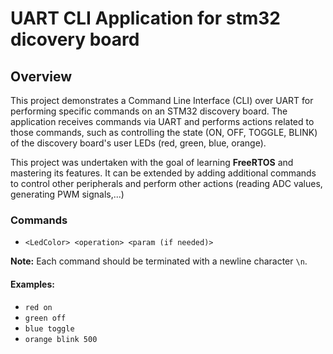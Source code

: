 # UART CLI Application for stm32 dicovery board

## Overview

This project demonstrates a Command Line Interface (CLI) over UART for performing specific commands on an STM32 discovery board. The application receives commands via UART and performs actions related to those commands, such as controlling the state (ON, OFF, TOGGLE, BLINK) of the discovery board's user LEDs (red, green, blue, orange).

This project was undertaken with the goal of learning **FreeRTOS** and mastering its features. It can be extended by adding additional commands to control other peripherals and perform other actions (reading ADC values, generating PWM signals,...)

### Commands

- `<LedColor> <operation> <param (if needed)>`

**Note:** Each command should be terminated with a newline character `\n`.

#### Examples:
- `red on`
- `green off`
- `blue toggle`
- `orange blink 500`
